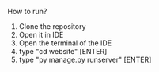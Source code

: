 How to run?
1. Clone the repository
2. Open it in IDE
3. Open the terminal of the IDE
4. type "cd website" [ENTER]
5. type "py manage.py runserver" [ENTER]

